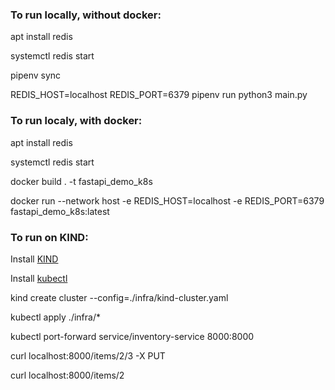 ### To run locally, without docker:

apt install redis

systemctl redis start

pipenv sync

REDIS_HOST=localhost REDIS_PORT=6379 pipenv run python3 main.py

### To run localy, with docker:

apt install redis

systemctl redis start

docker build . -t fastapi_demo_k8s

docker run --network host -e REDIS_HOST=localhost -e REDIS_PORT=6379 fastapi_demo_k8s:latest

### To run on KIND:


Install [KIND](https://kind.sigs.k8s.io/docs/user/quick-start/)

Install [kubectl](https://kubernetes.io/docs/tasks/tools/)

kind create cluster --config=./infra/kind-cluster.yaml

kubectl apply ./infra/*

kubectl port-forward service/inventory-service 8000:8000

curl localhost:8000/items/2/3 -X PUT

curl localhost:8000/items/2